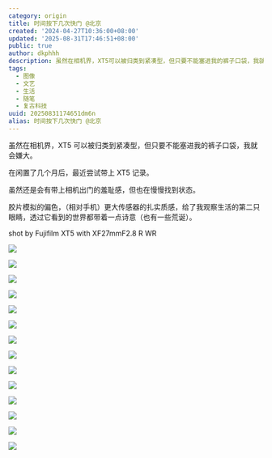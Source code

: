 ```yaml
---
category: origin
title: 时间按下几次快门 @北京
created: '2024-04-27T10:36:00+08:00'
updated: '2025-08-31T17:46:51+08:00'
public: true
author: dkphhh
description: 虽然在相机界，XT5可以被归类到紧凑型，但只要不能塞进我的裤子口袋，我就会嫌大。 在闲置了几个月后，最近尝试带上 XT5
tags:
  - 图像
  - 文艺
  - 生活
  - 随笔
  - 复古科技
uuid: 20250831174651dm6n
alias: 时间按下几次快门 @北京
---
```


虽然在相机界，XT5 可以被归类到紧凑型，但只要不能塞进我的裤子口袋，我就会嫌大。

在闲置了几个月后，最近尝试带上 XT5 记录。

虽然还是会有带上相机出门的羞耻感，但也在慢慢找到状态。

胶片模拟的偏色，（相对手机）更大传感器的扎实质感，给了我观察生活的第二只眼睛，透过它看到的世界都带着一点诗意（也有一些荒诞）。

shot by Fujifilm XT5 with XF27mmF2.8 R WR

![](https://cdn.jsdelivr.net/gh/dkphhh/img/imgformessage/20240427103953.jpg)

![](https://cdn.jsdelivr.net/gh/dkphhh/img/imgformessage/20240427103956.jpg)

![](https://cdn.jsdelivr.net/gh/dkphhh/img/imgformessage/20240427103958.jpg)

![](https://cdn.jsdelivr.net/gh/dkphhh/img/imgformessage/20240427104000.jpg)

![](https://cdn.jsdelivr.net/gh/dkphhh/img/imgformessage/20240427104003.jpg)

![](https://cdn.jsdelivr.net/gh/dkphhh/img/imgformessage/20240427104005.jpg)

![](https://cdn.jsdelivr.net/gh/dkphhh/img/imgformessage/20240427104008.jpg)

![](https://cdn.jsdelivr.net/gh/dkphhh/img/imgformessage/20240427104010.jpg)

![](https://cdn.jsdelivr.net/gh/dkphhh/img/imgformessage/20240427104013.jpg)

![](https://cdn.jsdelivr.net/gh/dkphhh/img/imgformessage/20240427104015.jpg)

![](https://cdn.jsdelivr.net/gh/dkphhh/img/imgformessage/20240427104017.jpg)

![](https://cdn.jsdelivr.net/gh/dkphhh/img/imgformessage/20240427104019.jpg)

![](https://cdn.jsdelivr.net/gh/dkphhh/img/imgformessage/20240427104021.jpg)

![](https://cdn.jsdelivr.net/gh/dkphhh/img/imgformessage/20240427104025.jpg)
